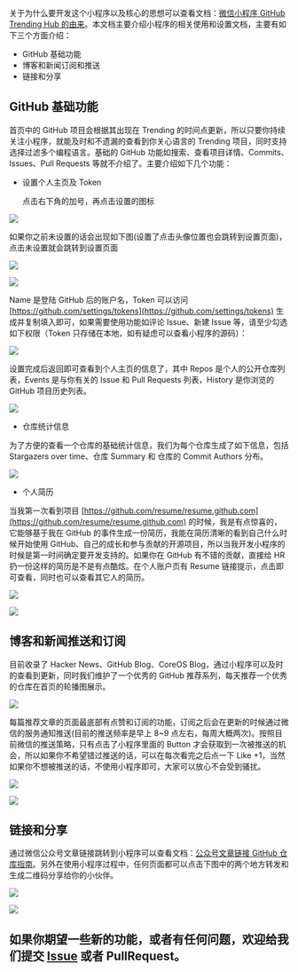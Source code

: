 关于为什么要开发这个小程序以及核心的思想可以查看文档：[微信小程序 GitHub Trending Hub 的由来](https://github.com/ZhuPeng/mp-githubtrending/blob/master/doc/why.md)。本文档主要介绍小程序的相关使用和设置文档，主要有如下三个方面介绍：

* GitHub 基础功能
* 博客和新闻订阅和推送
* 链接和分享



## GitHub 基础功能

首页中的 GitHub 项目会根据其出现在 Trending 的时间点更新，所以只要你持续关注小程序，就能及时和不遗漏的查看到你关心语言的 Trending 项目，同时支持选择过滤多个编程语言。基础的 GitHub 功能如搜索、查看项目详情、Commits、Issues、Pull Requests 等就不介绍了。主要介绍如下几个功能：

* 设置个人主页及 Token

  点击右下角的加号，再点击设置的图标

![](https://7465-test-3c9b5e-1258459492.tcb.qcloud.la/mp-githubtrending/doc/click-settings.png)

如果你之前未设置的话会出现如下图(设置了点击头像位置也会跳转到设置页面)，点击未设置就会跳转到设置页面

![](https://7465-test-3c9b5e-1258459492.tcb.qcloud.la/mp-githubtrending/doc/personal-account.png)

![](https://7465-test-3c9b5e-1258459492.tcb.qcloud.la/mp-githubtrending/doc/personal-settings.png)

Name 是登陆 GitHub 后的账户名，Token 可以访问 [https://github.com/settings/tokens](https://github.com/settings/tokens) 生成并复制填入即可，如果需要使用功能如评论 Issue、新建 Issue 等，请至少勾选如下权限（Token 只存储在本地，如有疑虑可以查看小程序的源码）：

![](https://7465-test-3c9b5e-1258459492.tcb.qcloud.la/mp-githubtrending/doc/token-scopes.png)

设置完成后返回即可查看到个人主页的信息了，其中 Repos 是个人的公开仓库列表，Events 是与你有关的 Issue 和 Pull Requests 列表，History 是你浏览的 GitHub 项目历史列表。

![](https://7465-test-3c9b5e-1258459492.tcb.qcloud.la/mp-githubtrending/doc/personal-account-with-settings.png)



* 仓库统计信息

为了方便的查看一个仓库的基础统计信息，我们为每个仓库生成了如下信息，包括 Stargazers over time、仓库 Summary 和 仓库的 Commit Authors 分布。

![](https://7465-test-3c9b5e-1258459492.tcb.qcloud.la/mp-githubtrending/doc/repo-stats.png)



* 个人简历

当我第一次看到项目 [https://github.com/resume/resume.github.com](https://github.com/resume/resume.github.com) 的时候，我是有点惊喜的，它能够基于我在 GitHub 的事件生成一份简历，我能在简历清晰的看到自己什么时候开始使用 GitHub、自己的成长和参与贡献的开源项目，所以当我开发小程序的时候是第一时间确定要开发支持的。如果你在 GitHub 有不错的贡献，直接给 HR 扔一份这样的简历是不是有点酷炫。在个人账户页有 Resume 链接提示，点击即可查看，同时也可以查看其它人的简历。

![](https://7465-test-3c9b5e-1258459492.tcb.qcloud.la/mp-githubtrending/doc/personal-account-resume.png)



![](https://7465-test-3c9b5e-1258459492.tcb.qcloud.la/mp-githubtrending/doc/zhupeng-resume.png)



## 博客和新闻推送和订阅

目前收录了 Hacker News、GitHub Blog、CoreOS Blog，通过小程序可以及时的查看到更新，同时我们维护了一个优秀的 GitHub 推荐系列，每天推荐一个优秀的仓库在首页的轮播图展示。

![](https://7465-test-3c9b5e-1258459492.tcb.qcloud.la/mp-githubtrending/doc/blognews.jpeg)

每篇推荐文章的页面最底部有点赞和订阅的功能，订阅之后会在更新的时候通过微信的服务通知推送(目前的推送频率是早上 8~9 点左右，每周大概两次)。按照目前微信的推送策略，只有点击了小程序里面的 Button 才会获取到一次被推送的机会，所以如果你不希望错过推送的话，可以在每次看完之后点一下 Like +1，当然如果你不想被推送的话，不使用小程序即可，大家可以放心不会受到骚扰。

![](https://7465-test-3c9b5e-1258459492.tcb.qcloud.la/mp-githubtrending/doc/subscribe.png)

![](https://7465-test-3c9b5e-1258459492.tcb.qcloud.la/mp-githubtrending/doc/push.jpeg)



## 链接和分享

通过微信公众号文章链接跳转到小程序可以查看文档：[公众号文章链接 GitHub 仓库指南](https://github.com/ZhuPeng/mp-githubtrending/blob/master/doc/api.md)。另外在使用小程序过程中，任何页面都可以点击下图中的两个地方转发和生成二维码分享给你的小伙伴。

![](https://7465-test-3c9b5e-1258459492.tcb.qcloud.la/mp-githubtrending/doc/report.jpeg)



![](https://7465-test-3c9b5e-1258459492.tcb.qcloud.la/mp-githubtrending/doc/genqrcode.jpeg)





## 如果你期望一些新的功能，或者有任何问题，欢迎给我们提交 [Issue](https://github.com/ZhuPeng/mp-githubtrending/issues/new) 或者 PullRequest。